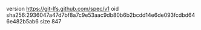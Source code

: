 version https://git-lfs.github.com/spec/v1
oid sha256:2936047a47d7bf8a7c9e53aac9db80b6b2bcdd14e6de093fcdbd646e482b5ab6
size 847
